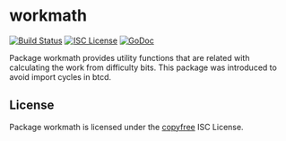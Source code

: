 workmath
==========

[![Build Status](https://github.com/btcsuite/btcd/workflows/Build%20and%20Test/badge.svg)](https://github.com/btcsuite/btcd/actions)
[![ISC License](http://img.shields.io/badge/license-ISC-blue.svg)](http://copyfree.org)
[![GoDoc](https://img.shields.io/badge/godoc-reference-blue.svg)](https://pkg.go.dev/github.com/btcsuite/btcd/workmath)

Package workmath provides utility functions that are related with calculating
the work from difficulty bits.  This package was introduced to avoid import
cycles in btcd.

## License

Package workmath is licensed under the [copyfree](http://copyfree.org) ISC
License.
